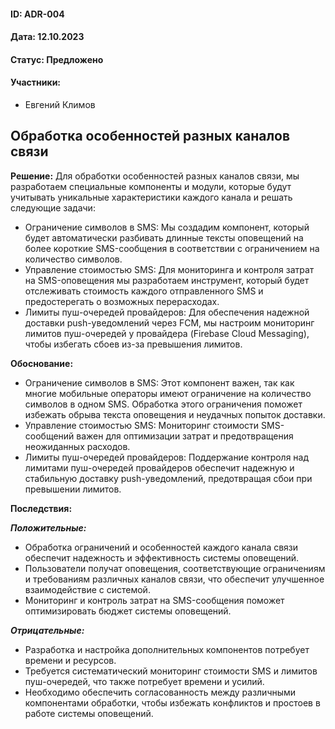#### ID: ADR-004

#### Дата: 12.10.2023

#### Статус: Предложено

#### Участники:
* Евгений Климов

## Обработка особенностей разных каналов связи

**Решение:** Для обработки особенностей разных каналов связи, мы разработаем специальные компоненты и модули, которые будут учитывать уникальные характеристики каждого канала и решать следующие задачи:
- Ограничение символов в SMS: Мы создадим компонент, который будет автоматически разбивать длинные тексты оповещений на более короткие SMS-сообщения в соответствии с ограничением на количество символов.
- Управление стоимостью SMS: Для мониторинга и контроля затрат на SMS-оповещения мы разработаем инструмент, который будет отслеживать стоимость каждого отправленного SMS и предостерегать о возможных перерасходах.
- Лимиты пуш-очередей провайдеров: Для обеспечения надежной доставки push-уведомлений через FCM, мы настроим мониторинг лимитов пуш-очередей у провайдера (Firebase Cloud Messaging), чтобы избегать сбоев из-за превышения лимитов.

**Обоснование:**
- Ограничение символов в SMS: Этот компонент важен, так как многие мобильные операторы имеют ограничение на количество символов в одном SMS. Обработка этого ограничения поможет избежать обрыва текста оповещения и неудачных попыток доставки.
- Управление стоимостью SMS: Мониторинг стоимости SMS-сообщений важен для оптимизации затрат и предотвращения неожиданных расходов.
- Лимиты пуш-очередей провайдеров: Поддержание контроля над лимитами пуш-очередей провайдеров обеспечит надежную и стабильную доставку push-уведомлений, предотвращая сбои при превышении лимитов.

**Последствия:**

***Положительные:***
- Обработка ограничений и особенностей каждого канала связи обеспечит надежность и эффективность системы оповещений.
- Пользователи получат оповещения, соответствующие ограничениям и требованиям различных каналов связи, что обеспечит улучшенное взаимодействие с системой.
- Мониторинг и контроль затрат на SMS-сообщения поможет оптимизировать бюджет системы оповещений.

***Отрицательные:***
- Разработка и настройка дополнительных компонентов потребует времени и ресурсов.
- Требуется систематический мониторинг стоимости SMS и лимитов пуш-очередей, что также потребует времени и усилий.
- Необходимо обеспечить согласованность между различными компонентами обработки, чтобы избежать конфликтов и простоев в работе системы оповещений.